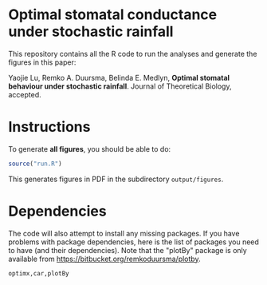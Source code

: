 # Optimal stomatal conductance under stochastic rainfall

This repository contains all the R code to run the analyses and generate the figures in this paper:
  
Yaojie Lu, Remko A. Duursma, Belinda E. Medlyn, **Optimal stomatal behaviour under stochastic rainfall**. Journal of Theoretical Biology, accepted.

# Instructions

To generate **all figures**, you should be able to do:

```r
source("run.R")
```

This generates figures in PDF in the subdirectory `output/figures`.

# Dependencies

The code will also attempt to install any missing packages. If you have problems with package dependencies, here is the list of packages you need to have (and their dependencies). Note that the "plotBy" package is only available from https://bitbucket.org/remkoduursma/plotby.

```
optimx,car,plotBy
```
